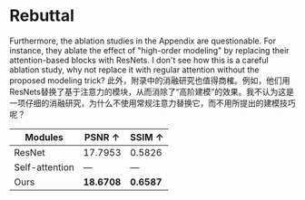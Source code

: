 # Rebuttal

Furthermore, the ablation studies in the Appendix are questionable. For instance, they ablate the effect of "high-order modeling" by replacing their attention-based blocks with ResNets. I don't see how this is a careful ablation study, why not replace it with regular attention without the proposed modeling trick?
此外，附录中的消融研究也值得商榷。例如，他们用ResNets替换了基于注意力的模块，从而消除了“高阶建模”的效果。我不认为这是一项仔细的消融研究，为什么不使用常规注意力替换它，而不用所提出的建模技巧呢？

| Modules        | PSNR ↑   | SSIM ↑   |
|----------------|----------|----------|
| ResNet         | 17.7953  | 0.5826   |
| Self-attention | —        | —        |   
| Ours           | **18.6708** | **0.6587** |

